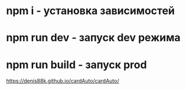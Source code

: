 # npm i - установка зависимостей

# npm run dev - запуск dev режима

# npm run build - запуск prod 


https://denis88k.github.io/cardAuto/cardAuto/